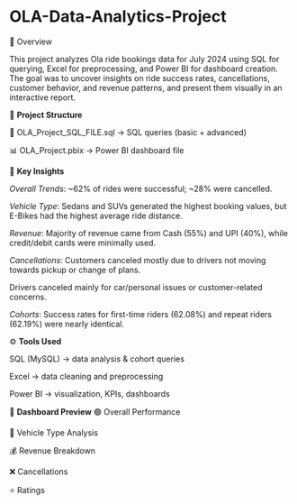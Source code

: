 # OLA-Data-Analytics-Project
📌 Overview

This project analyzes Ola ride bookings data for July 2024 using SQL for querying, Excel for preprocessing, and Power BI for dashboard creation.
The goal was to uncover insights on ride success rates, cancellations, customer behavior, and revenue patterns, and present them visually in an interactive report.

📂 **Project Structure**

📝 OLA_Project_SQL_FILE.sql → SQL queries (basic + advanced)

📊 OLA_Project.pbix → Power BI dashboard file

🔑 **Key Insights**

*Overall Trends*: ~62% of rides were successful; ~28% were cancelled.

*Vehicle Type*: Sedans and SUVs generated the highest booking values, but E-Bikes had the highest average ride distance.

*Revenue*: Majority of revenue came from Cash (55%) and UPI (40%), while credit/debit cards were minimally used.

*Cancellations*: Customers canceled mostly due to drivers not moving towards pickup or change of plans.

Drivers canceled mainly for car/personal issues or customer-related concerns.

*Cohorts*: Success rates for first-time riders (62.08%) and repeat riders (62.19%) were nearly identical.

⚙️ **Tools Used**

SQL (MySQL) → data analysis & cohort queries

Excel → data cleaning and preprocessing

Power BI → visualization, KPIs, dashboards

📸 **Dashboard Preview**
🟢 Overall Performance

🚗 Vehicle Type Analysis

💰 Revenue Breakdown

❌ Cancellations

⭐ Ratings
